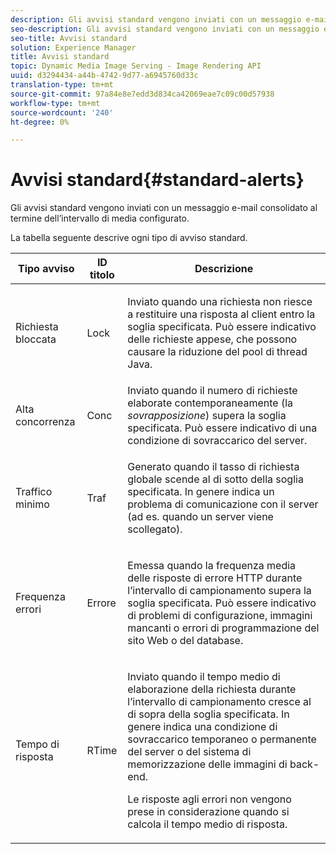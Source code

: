 ```yaml
---
description: Gli avvisi standard vengono inviati con un messaggio e-mail consolidato al termine dell’intervallo di media configurato.
seo-description: Gli avvisi standard vengono inviati con un messaggio e-mail consolidato al termine dell’intervallo di media configurato.
seo-title: Avvisi standard
solution: Experience Manager
title: Avvisi standard
topic: Dynamic Media Image Serving - Image Rendering API
uuid: d3294434-a44b-4742-9d77-a6945760d33c
translation-type: tm+mt
source-git-commit: 97a84e8e7edd3d834ca42069eae7c09c00d57938
workflow-type: tm+mt
source-wordcount: '240'
ht-degree: 0%

---
```



# Avvisi standard{#standard-alerts}

Gli avvisi standard vengono inviati con un messaggio e-mail consolidato al termine dell’intervallo di media configurato.

La tabella seguente descrive ogni tipo di avviso standard.

<table id="table_02611F1B920E48A6973BFA969CA564EB"> 
 <thead> 
  <tr> 
   <th class="entry"> <b>Tipo avviso</b> </th> 
   <th class="entry"> <b>ID titolo</b> </th> 
   <th class="entry"> <b>Descrizione</b> </th> 
  </tr> 
 </thead>
 <tbody> 
  <tr> 
   <td> <p>Richiesta bloccata </p> </td> 
   <td> <p>Lock </p> </td> 
   <td> <p>Inviato quando una richiesta non riesce a restituire una risposta al client entro la soglia specificata. Può essere indicativo delle richieste appese, che possono causare la riduzione del pool di thread Java. </p> </td> 
  </tr> 
  <tr> 
   <td> <p>Alta concorrenza </p> </td> 
   <td> <p>Conc </p> </td> 
   <td> Inviato quando il numero di richieste elaborate contemporaneamente (la <i>sovrapposizione</i>) supera la soglia specificata. Può essere indicativo di una condizione di sovraccarico del server. </td> 
  </tr> 
  <tr> 
   <td> <p>Traffico minimo </p> </td> 
   <td> <p>Traf </p> </td> 
   <td> <p>Generato quando il tasso di richiesta globale scende al di sotto della soglia specificata. In genere indica un problema di comunicazione con il server (ad es. quando un server viene scollegato). </p> </td> 
  </tr> 
  <tr> 
   <td> <p>Frequenza errori </p> </td> 
   <td> <p>Errore </p> </td> 
   <td> <p>Emessa quando la frequenza media delle risposte di errore HTTP durante l’intervallo di campionamento supera la soglia specificata. Può essere indicativo di problemi di configurazione, immagini mancanti o errori di programmazione del sito Web o del database. </p> </td> 
  </tr> 
  <tr> 
   <td> <p>Tempo di risposta </p> </td> 
   <td> <p>RTime </p> </td> 
   <td> <p>Inviato quando il tempo medio di elaborazione della richiesta durante l’intervallo di campionamento cresce al di sopra della soglia specificata. In genere indica una condizione di sovraccarico temporaneo o permanente del server o del sistema di memorizzazione delle immagini di back-end. </p> <p>Le risposte agli errori non vengono prese in considerazione quando si calcola il tempo medio di risposta. </p> </td> 
  </tr> 
 </tbody> 
</table>

